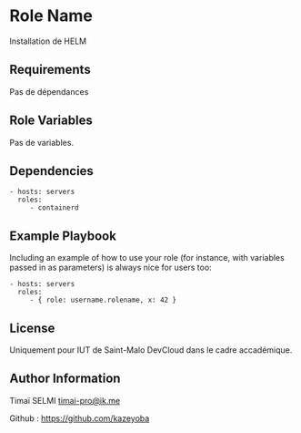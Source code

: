Role Name
=========

Installation de HELM

Requirements
------------

Pas de dépendances

Role Variables
--------------

Pas de variables.

Dependencies
------------

    - hosts: servers
      roles:
         - containerd

Example Playbook
----------------

Including an example of how to use your role (for instance, with variables passed in as parameters) is always nice for users too:

    - hosts: servers
      roles:
         - { role: username.rolename, x: 42 }

License
-------

Uniquement pour IUT de Saint-Malo DevCloud dans le cadre accadémique.

Author Information
------------------

Timaï SELMI <timai-pro@ik.me>

Github : https://github.com/kazeyoba


